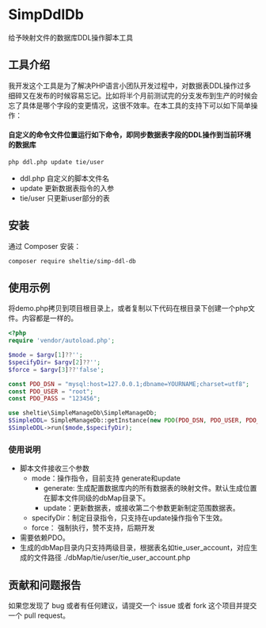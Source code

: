 # SimpDdlDb
给予映射文件的数据库DDL操作脚本工具

## 工具介绍
我开发这个工具是为了解决PHP语言小团队开发过程中，对数据表DDL操作过多细碎又在发布的时候容易忘记。比如将半个月前测试完的分支发布到生产的时候会忘了具体是哪个字段的变更情况，这很不效率。在本工具的支持下可以如下简单操作：
#### 自定义的命令文件位置运行如下命令，即同步数据表字段的DDL操作到当前环境的数据库
```bash
php ddl.php update tie/user
```
- ddl.php 自定义的脚本文件名
- update 更新数据表指令的入参
- tie/user 只更新user部分的表

## 安装

通过 Composer 安装：

```bash
composer require sheltie/simp-ddl-db
```

## 使用示例
将demo.php拷贝到项目根目录上，或者复制以下代码在根目录下创建一个php文件。内容都是一样的。

```php
<?php
require 'vendor/autoload.php';

$mode = $argv[1]??'';
$specifyDir= $argv[2]??'';
$force = $argv[3]??'false';

const PDO_DSN = "mysql:host=127.0.0.1;dbname=YOURNAME;charset=utf8";
const PDO_USER = "root";
const PDO_PASS = "123456";

use sheltie\SimpleManageDb\SimpleManageDb;
$SimpleDDL= SimpleManageDb::getInstance(new PDO(PDO_DSN, PDO_USER, PDO_PASS));
$SimpleDDL->run($mode,$specifyDir);
```
### 使用说明
- 脚本文件接收三个参数
    - mode：操作指令，目前支持 generate和update
        - generate: 生成配置数据库内的所有数据表的映射文件。默认生成位置在脚本文件同级的dbMap目录下。
        - update：更新数据表，或接收第二个参数更新制定范围数据表。
    - specifyDir：制定目录指令，只支持在update操作指令下生效。
    - force： 强制执行，赞不支持，后期开发
- 需要依赖PDO。
- 生成的dbMap目录内只支持两级目录，根据表名如tie_user_account，对应生成的文件路径 ./dbMap/tie/user/tie_user_account.php

## 贡献和问题报告

如果您发现了 bug 或者有任何建议，请提交一个 issue 或者 fork 这个项目并提交一个 pull request。


